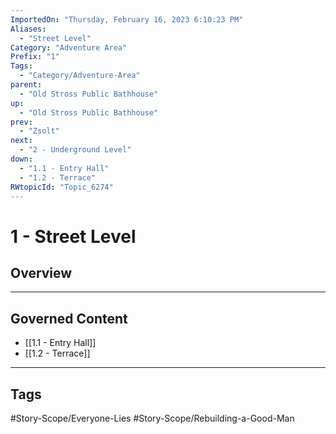```yaml
---
ImportedOn: "Thursday, February 16, 2023 6:10:23 PM"
Aliases:
  - "Street Level"
Category: "Adventure Area"
Prefix: "1"
Tags:
  - "Category/Adventure-Area"
parent:
  - "Old Stross Public Bathhouse"
up:
  - "Old Stross Public Bathhouse"
prev:
  - "Zsolt"
next:
  - "2 - Underground Level"
down:
  - "1.1 - Entry Hall"
  - "1.2 - Terrace"
RWtopicId: "Topic_6274"
---
```

# 1 - Street Level
## Overview
---
## Governed Content
- [[1.1 - Entry Hall]]
- [[1.2 - Terrace]]


---
## Tags
#Story-Scope/Everyone-Lies #Story-Scope/Rebuilding-a-Good-Man

